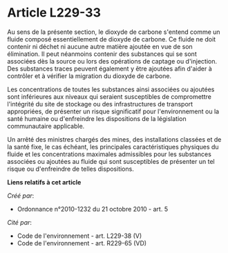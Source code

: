 # Article L229-33

Au sens de la présente section, le dioxyde de carbone s'entend comme un fluide composé essentiellement de dioxyde de carbone.
Ce fluide ne doit contenir ni déchet ni aucune autre matière ajoutée en vue de son élimination. Il peut néanmoins contenir
des substances qui se sont associées dès la source ou lors des opérations de captage ou d'injection. Des substances traces
peuvent également y être ajoutées afin d'aider à contrôler et à vérifier la migration du dioxyde de carbone.

Les concentrations de toutes les substances ainsi associées ou ajoutées sont inférieures aux niveaux qui seraient
susceptibles de compromettre l'intégrité du site de stockage ou des infrastructures de transport appropriées, de présenter un
risque significatif pour l'environnement ou la santé humaine ou d'enfreindre les dispositions de la législation communautaire
applicable.

Un arrêté des ministres chargés des mines, des installations classées et de la santé fixe, le cas échéant, les principales
caractéristiques physiques du fluide et les concentrations maximales admissibles pour les substances associées ou ajoutées au
fluide qui sont susceptibles de présenter un tel risque ou d'enfreindre de telles dispositions.

**Liens relatifs à cet article**

_Créé par_:

  - Ordonnance n°2010-1232 du 21 octobre 2010 - art. 5

_Cité par_:

  - Code de l'environnement - art. L229-38 (V)
  - Code de l'environnement - art. R229-65 (VD)

